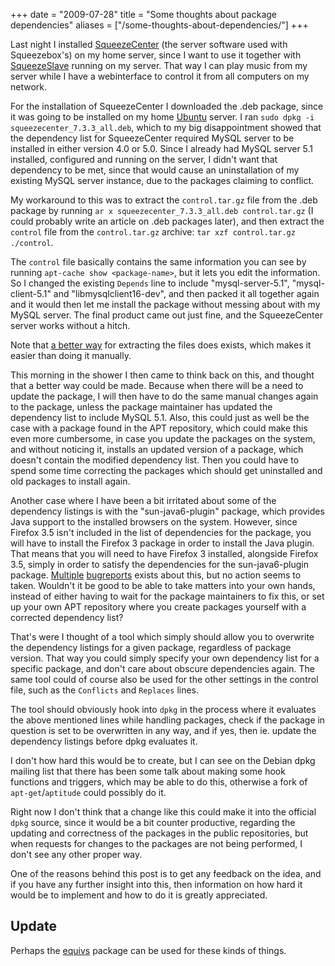 +++
date = "2009-07-28"
title = "Some thoughts about package dependencies"
aliases = ["/some-thoughts-about-dependencies/"]
+++

Last night I installed [SqueezeCenter](http://wiki.slimdevices.com/index.php/Logitech_Media_Server) (the server software used with Squeezebox's) on my home server, since I want to use it together with [SqueezeSlave](http://wiki.slimdevices.com/index.php/SqueezeSlave) running on my server. That way I can play music from my server while I have a webinterface to control it from all computers on my network.

For the installation of SqueezeCenter I downloaded the .deb package, since it was going to be installed on my home [Ubuntu](http://www.ubuntu.com/) server. I ran `sudo dpkg -i squeezecenter_7.3.3_all.deb`, which to my big disappointment showed that the dependency list for SqueezeCenter required MySQL server to be installed in either version 4.0 or 5.0. Since I already had MySQL server 5.1 installed, configured and running on the server, I didn't want that dependency to be met, since that would cause an uninstallation of my existing MySQL server instance, due to the packages claiming to conflict.

My workaround to this was to extract the `control.tar.gz` file from the .deb package by running `ar x squeezecenter_7.3.3_all.deb control.tar.gz` (I could probably write an article on .deb packages later), and then extract the `control` file from the `control.tar.gz` archive: `tar xzf control.tar.gz ./control`.

The `control` file basically contains the same information you can see by running `apt-cache show <package-name>`, but it lets you edit the information. So I changed the existing `Depends` line to include "mysql-server-5.1", "mysql-client-5.1" and "libmysqlclient16-dev", and then packed it all together again and it would then let me install the package without messing about with my MySQL server. The final product came out just fine, and the SqueezeCenter server works without a hitch.

Note that [a better way](http://ailoo.net/2009/06/repack-a-deb-archive-with-dpkg-deb/) for extracting the files does exists, which makes it easier than doing it manually.

This morning in the shower I then came to think back on this, and thought that a better way could be made. Because when there will be a need to update the package, I will then have to do the same manual changes again to the package, unless the package maintainer has updated the dependency list to include MySQL 5.1. Also, this could just as well be the case with a package found in the APT repository, which could make this even more cumbersome, in case you update the packages on the system, and without noticing it, installs an updated version of a package, which doesn't contain the modified dependency list. Then you could have to spend some time correcting the packages which should get uninstalled and old packages to install again.

Another case where I have been a bit irritated about some of the dependency listings is with the "sun-java6-plugin" package, which provides Java support to the installed browsers on the system. However, since Firefox 3.5 isn't included in the list of dependencies for the package, you will have to install the Firefox 3 package in order to install the Java plugin. That means that you will need to have Firefox 3 installed, alongside Firefox 3.5, simply in order to satisfy the dependencies for the sun-java6-plugin package. [Multiple](https://bugs.launchpad.net/ubuntu/+source/sun-java6/+bug/267260) [bugreports](https://bugs.launchpad.net/ubuntu/+source/sun-java6/+bug/367063) exists about this, but no action seems to taken. Wouldn't it be good to be able to take matters into your own hands, instead of either having to wait for the package maintainers to fix this, or set up your own APT repository where you create packages yourself with a corrected dependency list?

That's were I thought of a tool which simply should allow you to overwrite the dependency listings for a given package, regardless of package version. That way you could simply specify your own dependency list for a specific package, and don't care about obscure dependencies again. The same tool could of course also be used for the other settings in the control file, such as the `Conflicts` and `Replaces` lines.

The tool should obviously hook into `dpkg` in the process where it evaluates the above mentioned lines while handling packages, check if the package in question is set to be overwritten in any way, and if yes, then ie. update the dependency listings before dpkg evaluates it.

I don't how hard this would be to create, but I can see on the Debian dpkg mailing list that there has been some talk about making some hook functions and triggers, which may be able to do this, otherwise a fork of `apt-get`/`aptitude` could possibly do it.

Right now I don't think that a change like this could make it into the official `dpkg` source, since it would be a bit counter productive, regarding the updating and correctness of the packages in the public repositories, but when requests for changes to the packages are not being performed, I don't see any other proper way.

One of the reasons behind this post is to get any feedback on the idea, and if you have any further insight into this, then information on how hard it would be to implement and how to do it is greatly appreciated.

Update
------
Perhaps the [equivs](https://packages.debian.org/equivs) package can be used for these kinds of things.
